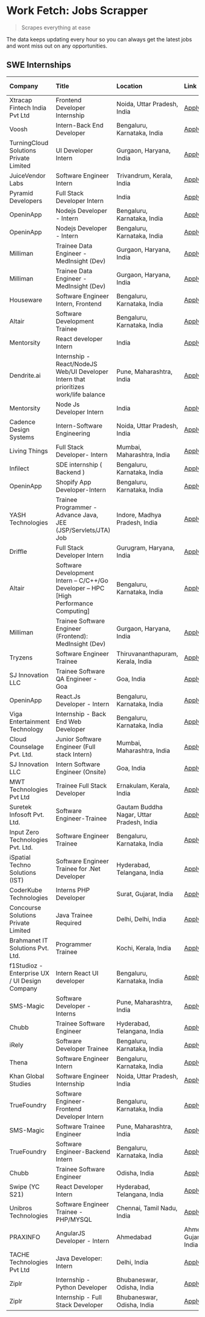 # Work Fetch: Jobs Scrapper
> Scrapes everything at ease

The data keeps updating every hour so you can always get the latest jobs and wont miss out on any opportunities.

## SWE Internships
<!--START_SECTION:workfetch-->
| Company                                       | Title                                                                                | Location                                  | Link                                                                                                                                                                                                                                                                                                                  | Date Posted   |
|:----------------------------------------------|:-------------------------------------------------------------------------------------|:------------------------------------------|:----------------------------------------------------------------------------------------------------------------------------------------------------------------------------------------------------------------------------------------------------------------------------------------------------------------------|:--------------|
| Xtracap Fintech India Pvt Ltd                 | Frontend Developer Internship                                                        | Noida, Uttar Pradesh, India               | [Apply](https://in.linkedin.com/jobs/view/frontend-developer-internship-at-xtracap-fintech-india-pvt-ltd-3821143176?refId=go2U1ekchO%2BP7I7%2FHn6zZw%3D%3D&trackingId=B02D9NuOOBYwmw6j3u8C6Q%3D%3D&position=6&pageNum=2&trk=public_jobs_jserp-result_search-card)                                                     | 2024-02-09    |
| Voosh                                         | Intern-Back End Developer                                                            | Bengaluru, Karnataka, India               | [Apply](https://in.linkedin.com/jobs/view/intern-back-end-developer-at-voosh-3820497353?refId=go2U1ekchO%2BP7I7%2FHn6zZw%3D%3D&trackingId=ELHF3xk8gbYbx8DRp1NXcw%3D%3D&position=16&pageNum=2&trk=public_jobs_jserp-result_search-card)                                                                                | 2024-02-08    |
| TurningCloud Solutions Private Limited        | UI Developer Intern                                                                  | Gurgaon, Haryana, India                   | [Apply](https://in.linkedin.com/jobs/view/ui-developer-intern-at-turningcloud-solutions-private-limited-3821026274?refId=go2U1ekchO%2BP7I7%2FHn6zZw%3D%3D&trackingId=%2BNa5n3f8lW8u%2BHy4aHVidQ%3D%3D&position=25&pageNum=2&trk=public_jobs_jserp-result_search-card)                                                 | 2024-02-08    |
| JuiceVendor Labs                              | Software Engineer Intern                                                             | Trivandrum, Kerala, India                 | [Apply](https://in.linkedin.com/jobs/view/software-engineer-intern-at-juicevendor-labs-3823487440?refId=NeomgSLc3kX00V%2FWIhVtww%3D%3D&trackingId=8snCxukg0EjUXf%2F1gkOXrQ%3D%3D&position=15&pageNum=1&trk=public_jobs_jserp-result_search-card)                                                                      | 2024-02-07    |
| Pyramid Developers                            | Full Stack Developer Intern                                                          | India                                     | [Apply](https://in.linkedin.com/jobs/view/full-stack-developer-intern-at-pyramid-developers-3823317743?refId=go2U1ekchO%2BP7I7%2FHn6zZw%3D%3D&trackingId=rO1naRCkMnG8VSzg8577lg%3D%3D&position=10&pageNum=2&trk=public_jobs_jserp-result_search-card)                                                                 | 2024-02-06    |
| OpeninApp                                     | Nodejs Developer - Intern                                                            | Bengaluru, Karnataka, India               | [Apply](https://in.linkedin.com/jobs/view/nodejs-developer-intern-at-openinapp-3822599762?refId=Awy7PKsF9kKi4bLHU1oxWw%3D%3D&trackingId=UpcMvzcTp%2BqaY4k5CSOo0Q%3D%3D&position=25&pageNum=0&trk=public_jobs_jserp-result_search-card)                                                                                | 2024-02-05    |
| OpeninApp                                     | Nodejs Developer - Intern                                                            | Bengaluru, Karnataka, India               | [Apply](https://in.linkedin.com/jobs/view/nodejs-developer-intern-at-openinapp-3822599762?refId=NeomgSLc3kX00V%2FWIhVtww%3D%3D&trackingId=Lj%2F5TMroEWRmmHoIlTKsXQ%3D%3D&position=1&pageNum=1&trk=public_jobs_jserp-result_search-card)                                                                               | 2024-02-05    |
| Milliman                                      | Trainee Data Engineer - MedInsight (Dev)                                             | Gurgaon, Haryana, India                   | [Apply](https://in.linkedin.com/jobs/view/trainee-data-engineer-medinsight-dev-at-milliman-3789275187?refId=NeomgSLc3kX00V%2FWIhVtww%3D%3D&trackingId=x2ofiTQhMD9%2B7bbJlBXTrQ%3D%3D&position=22&pageNum=1&trk=public_jobs_jserp-result_search-card)                                                                  | 2024-02-01    |
| Milliman                                      | Trainee Data Engineer - MedInsight (Dev)                                             | Gurgaon, Haryana, India                   | [Apply](https://in.linkedin.com/jobs/view/trainee-data-engineer-medinsight-dev-at-milliman-3789275187?refId=go2U1ekchO%2BP7I7%2FHn6zZw%3D%3D&trackingId=z81cYpodDeiEqxUUj8BYKA%3D%3D&position=1&pageNum=2&trk=public_jobs_jserp-result_search-card)                                                                   | 2024-02-01    |
| Houseware                                     | Software Engineer Intern, Frontend                                                   | Bengaluru, Karnataka, India               | [Apply](https://in.linkedin.com/jobs/view/software-engineer-intern-frontend-at-houseware-3818959820?refId=Awy7PKsF9kKi4bLHU1oxWw%3D%3D&trackingId=pck1k83AU3ACG3ZqXeZIIQ%3D%3D&position=6&pageNum=0&trk=public_jobs_jserp-result_search-card)                                                                         | 2024-01-31    |
| Altair                                        | Software Development Trainee                                                         | Bengaluru, Karnataka, India               | [Apply](https://in.linkedin.com/jobs/view/software-development-trainee-at-altair-3817606202?refId=Awy7PKsF9kKi4bLHU1oxWw%3D%3D&trackingId=UJ6OM%2BRK%2FQhWdoMBNBbeJg%3D%3D&position=21&pageNum=0&trk=public_jobs_jserp-result_search-card)                                                                            | 2024-01-31    |
| Mentorsity                                    | React developer Intern                                                               | India                                     | [Apply](https://in.linkedin.com/jobs/view/react-developer-intern-at-mentorsity-3820308129?refId=NeomgSLc3kX00V%2FWIhVtww%3D%3D&trackingId=R6Zh%2BeDC20%2FYycrwhS9mVA%3D%3D&position=4&pageNum=1&trk=public_jobs_jserp-result_search-card)                                                                             | 2024-01-31    |
| Dendrite.ai                                   | Internship - React/NodeJS Web/UI Developer Intern that prioritizes work/life balance | Pune, Maharashtra, India                  | [Apply](https://in.linkedin.com/jobs/view/internship-react-nodejs-web-ui-developer-intern-that-prioritizes-work-life-balance-at-dendrite-ai-3818948068?refId=NeomgSLc3kX00V%2FWIhVtww%3D%3D&trackingId=xGLmmNN2HbWBCwOBvNbC5Q%3D%3D&position=6&pageNum=1&trk=public_jobs_jserp-result_search-card)                    | 2024-01-31    |
| Mentorsity                                    | Node Js Developer Intern                                                             | India                                     | [Apply](https://in.linkedin.com/jobs/view/node-js-developer-intern-at-mentorsity-3820307183?refId=NeomgSLc3kX00V%2FWIhVtww%3D%3D&trackingId=mPOUOYWkmkB8pkNO9duwOg%3D%3D&position=21&pageNum=1&trk=public_jobs_jserp-result_search-card)                                                                              | 2024-01-31    |
| Cadence Design Systems                        | Intern-Software Engineering                                                          | Noida, Uttar Pradesh, India               | [Apply](https://in.linkedin.com/jobs/view/intern-software-engineering-at-cadence-design-systems-3794689056?refId=go2U1ekchO%2BP7I7%2FHn6zZw%3D%3D&trackingId=MFND6bEOYZFVydu10KwFAQ%3D%3D&position=7&pageNum=2&trk=public_jobs_jserp-result_search-card)                                                              | 2024-01-27    |
| Living Things                                 | Full Stack Developer- Intern                                                         | Mumbai, Maharashtra, India                | [Apply](https://in.linkedin.com/jobs/view/full-stack-developer-intern-at-living-things-3814697537?refId=go2U1ekchO%2BP7I7%2FHn6zZw%3D%3D&trackingId=3zGgH6zeCHjXhWyfmE8clQ%3D%3D&position=15&pageNum=2&trk=public_jobs_jserp-result_search-card)                                                                      | 2024-01-27    |
| Infilect                                      | SDE internship ( Backend )                                                           | Bengaluru, Karnataka, India               | [Apply](https://in.linkedin.com/jobs/view/sde-internship-backend-at-infilect-3815120558?refId=Awy7PKsF9kKi4bLHU1oxWw%3D%3D&trackingId=qtM4Dg43vVxeGrLG6WlzPw%3D%3D&position=15&pageNum=0&trk=public_jobs_jserp-result_search-card)                                                                                    | 2024-01-25    |
| OpeninApp                                     | Shopify App Developer-Intern                                                         | Bengaluru, Karnataka, India               | [Apply](https://in.linkedin.com/jobs/view/shopify-app-developer-intern-at-openinapp-3814301518?refId=go2U1ekchO%2BP7I7%2FHn6zZw%3D%3D&trackingId=cNP53LlmYh1zTNjCaNdG2w%3D%3D&position=21&pageNum=2&trk=public_jobs_jserp-result_search-card)                                                                         | 2024-01-25    |
| YASH Technologies                             | Trainee Programmer - Advance Java, JEE (JSP/Servlets/JTA) Job                        | Indore, Madhya Pradesh, India             | [Apply](https://in.linkedin.com/jobs/view/trainee-programmer-advance-java-jee-jsp-servlets-jta-job-at-yash-technologies-3811759183?refId=NeomgSLc3kX00V%2FWIhVtww%3D%3D&trackingId=v%2Fq3GnypB%2FOrf6cY0CZXzQ%3D%3D&position=11&pageNum=1&trk=public_jobs_jserp-result_search-card)                                   | 2024-01-23    |
| Driffle                                       | Full Stack Developer Intern                                                          | Gurugram, Haryana, India                  | [Apply](https://in.linkedin.com/jobs/view/full-stack-developer-intern-at-driffle-3808002837?refId=NeomgSLc3kX00V%2FWIhVtww%3D%3D&trackingId=ehBX9WLevMOi2gnDJxNiLA%3D%3D&position=14&pageNum=1&trk=public_jobs_jserp-result_search-card)                                                                              | 2024-01-22    |
| Altair                                        | Software Development Intern – C/C++/Go Developer – HPC [High Performance Computing]  | Bengaluru, Karnataka, India               | [Apply](https://in.linkedin.com/jobs/view/software-development-intern-%E2%80%93-c-c%2B%2B-go-developer-%E2%80%93-hpc-high-performance-computing-at-altair-3809167074?refId=go2U1ekchO%2BP7I7%2FHn6zZw%3D%3D&trackingId=Xbr0y%2FMgzGBbdrxnWaFVKg%3D%3D&position=14&pageNum=2&trk=public_jobs_jserp-result_search-card) | 2024-01-19    |
| Milliman                                      | Trainee Software Engineer (Frontend): MedInsight (Dev)                               | Gurgaon, Haryana, India                   | [Apply](https://in.linkedin.com/jobs/view/trainee-software-engineer-frontend-medinsight-dev-at-milliman-3792874280?refId=Awy7PKsF9kKi4bLHU1oxWw%3D%3D&trackingId=nGHClUB6cEKNHW1r4umB9w%3D%3D&position=4&pageNum=0&trk=public_jobs_jserp-result_search-card)                                                          | 2024-01-18    |
| Tryzens                                       | Software Engineer Trainee                                                            | Thiruvananthapuram, Kerala, India         | [Apply](https://in.linkedin.com/jobs/view/software-engineer-trainee-at-tryzens-3809363491?refId=Awy7PKsF9kKi4bLHU1oxWw%3D%3D&trackingId=98KB56OeiRzRD7%2FLqQgTcg%3D%3D&position=13&pageNum=0&trk=public_jobs_jserp-result_search-card)                                                                                | 2024-01-18    |
| SJ Innovation LLC                             | Trainee Software QA Engineer - Goa                                                   | Goa, India                                | [Apply](https://in.linkedin.com/jobs/view/trainee-software-qa-engineer-goa-at-sj-innovation-llc-3804578231?refId=go2U1ekchO%2BP7I7%2FHn6zZw%3D%3D&trackingId=8SXN%2Bk%2F3QcFlvCLkZdMvIg%3D%3D&position=20&pageNum=2&trk=public_jobs_jserp-result_search-card)                                                         | 2024-01-18    |
| OpeninApp                                     | React.Js Developer - Intern                                                          | Bengaluru, Karnataka, India               | [Apply](https://in.linkedin.com/jobs/view/react-js-developer-intern-at-openinapp-3808475343?refId=Awy7PKsF9kKi4bLHU1oxWw%3D%3D&trackingId=QGUXMPvdkSToz4O5GwqOUg%3D%3D&position=16&pageNum=0&trk=public_jobs_jserp-result_search-card)                                                                                | 2024-01-17    |
| Viga Entertainment Technology                 | Internship - Back End Web Developer                                                  | Bengaluru, Karnataka, India               | [Apply](https://in.linkedin.com/jobs/view/internship-back-end-web-developer-at-viga-entertainment-technology-3817712040?refId=go2U1ekchO%2BP7I7%2FHn6zZw%3D%3D&trackingId=%2BC0A3evKLvr6eLOnUZPCSw%3D%3D&position=17&pageNum=2&trk=public_jobs_jserp-result_search-card)                                              | 2024-01-17    |
| Cloud Counselage Pvt. Ltd.                    | Junior Software Engineer (Full stack Intern)                                         | Mumbai, Maharashtra, India                | [Apply](https://in.linkedin.com/jobs/view/junior-software-engineer-full-stack-intern-at-cloud-counselage-pvt-ltd-3803132814?refId=Awy7PKsF9kKi4bLHU1oxWw%3D%3D&trackingId=lIHCNZavOIXUmPpdrBaWqg%3D%3D&position=19&pageNum=0&trk=public_jobs_jserp-result_search-card)                                                | 2024-01-11    |
| SJ Innovation LLC                             | Intern Software Engineer (Onsite)                                                    | Goa, India                                | [Apply](https://in.linkedin.com/jobs/view/intern-software-engineer-onsite-at-sj-innovation-llc-3799959011?refId=NeomgSLc3kX00V%2FWIhVtww%3D%3D&trackingId=BFziab86dHoKVc2%2BCYeEJA%3D%3D&position=5&pageNum=1&trk=public_jobs_jserp-result_search-card)                                                               | 2024-01-11    |
| MWT Technologies Pvt Ltd                      | Trainee Full Stack Developer                                                         | Ernakulam, Kerala, India                  | [Apply](https://in.linkedin.com/jobs/view/trainee-full-stack-developer-at-mwt-technologies-pvt-ltd-3800921715?refId=Awy7PKsF9kKi4bLHU1oxWw%3D%3D&trackingId=prlH7v43r9SIgvGo1A9sgg%3D%3D&position=2&pageNum=0&trk=public_jobs_jserp-result_search-card)                                                               | 2024-01-09    |
| Suretek Infosoft Pvt. Ltd.                    | Software Engineer-Trainee                                                            | Gautam Buddha Nagar, Uttar Pradesh, India | [Apply](https://in.linkedin.com/jobs/view/software-engineer-trainee-at-suretek-infosoft-pvt-ltd-3800934643?refId=Awy7PKsF9kKi4bLHU1oxWw%3D%3D&trackingId=r7iGa0FD3JE5SS5Gnqnbzw%3D%3D&position=7&pageNum=0&trk=public_jobs_jserp-result_search-card)                                                                  | 2024-01-09    |
| Input Zero Technologies Pvt. Ltd.             | Software Engineer Trainee                                                            | Bengaluru, Karnataka, India               | [Apply](https://in.linkedin.com/jobs/view/software-engineer-trainee-at-input-zero-technologies-pvt-ltd-3800927643?refId=Awy7PKsF9kKi4bLHU1oxWw%3D%3D&trackingId=ZvDpggoKgMX8AaL6Lxec4g%3D%3D&position=20&pageNum=0&trk=public_jobs_jserp-result_search-card)                                                          | 2024-01-09    |
| iSpatial Techno Solutions (IST)               | Software Engineer Trainee for .Net Developer                                         | Hyderabad, Telangana, India               | [Apply](https://in.linkedin.com/jobs/view/software-engineer-trainee-for-net-developer-at-ispatial-techno-solutions-ist-3800940014?refId=NeomgSLc3kX00V%2FWIhVtww%3D%3D&trackingId=NOJDJCa4xC22h21RAs2uXQ%3D%3D&position=13&pageNum=1&trk=public_jobs_jserp-result_search-card)                                        | 2024-01-09    |
| CoderKube Technologies                        | Interns PHP Developer                                                                | Surat, Gujarat, India                     | [Apply](https://in.linkedin.com/jobs/view/interns-php-developer-at-coderkube-technologies-3800923432?refId=NeomgSLc3kX00V%2FWIhVtww%3D%3D&trackingId=xaGwX80O54xiE95pVOw3kQ%3D%3D&position=19&pageNum=1&trk=public_jobs_jserp-result_search-card)                                                                     | 2024-01-09    |
| Concourse Solutions Private Limited           | Java Trainee Required                                                                | Delhi, Delhi, India                       | [Apply](https://in.linkedin.com/jobs/view/java-trainee-required-at-concourse-solutions-private-limited-3800941190?refId=go2U1ekchO%2BP7I7%2FHn6zZw%3D%3D&trackingId=cPS5wdwZ6TS9gqR7p4%2Fg7Q%3D%3D&position=8&pageNum=2&trk=public_jobs_jserp-result_search-card)                                                     | 2024-01-09    |
| Brahmanet IT Solutions Pvt. Ltd.              | Programmer Trainee                                                                   | Kochi, Kerala, India                      | [Apply](https://in.linkedin.com/jobs/view/programmer-trainee-at-brahmanet-it-solutions-pvt-ltd-3800931078?refId=go2U1ekchO%2BP7I7%2FHn6zZw%3D%3D&trackingId=BE291KjKCFDRmDIZqLJeuA%3D%3D&position=23&pageNum=2&trk=public_jobs_jserp-result_search-card)                                                              | 2024-01-09    |
| f1Studioz - Enterprise UX / UI Design Company | Intern React UI developer                                                            | Bengaluru, Karnataka, India               | [Apply](https://in.linkedin.com/jobs/view/intern-react-ui-developer-at-f1studioz-enterprise-ux-ui-design-company-3796354738?refId=Awy7PKsF9kKi4bLHU1oxWw%3D%3D&trackingId=NkyKqsLTBCG%2Bj2DgUfk3cQ%3D%3D&position=5&pageNum=0&trk=public_jobs_jserp-result_search-card)                                               | 2024-01-08    |
| SMS-Magic                                     | Software Developer -Interns                                                          | Pune, Maharashtra, India                  | [Apply](https://in.linkedin.com/jobs/view/software-developer-interns-at-sms-magic-3799485343?refId=Awy7PKsF9kKi4bLHU1oxWw%3D%3D&trackingId=KwVJl4s1aho1UZytUEeeBw%3D%3D&position=23&pageNum=0&trk=public_jobs_jserp-result_search-card)                                                                               | 2024-01-05    |
| Chubb                                         | Trainee Software Engineer                                                            | Hyderabad, Telangana, India               | [Apply](https://in.linkedin.com/jobs/view/trainee-software-engineer-at-chubb-3811550279?refId=go2U1ekchO%2BP7I7%2FHn6zZw%3D%3D&trackingId=GfIzk6Haexxzw881mSNN0g%3D%3D&position=3&pageNum=2&trk=public_jobs_jserp-result_search-card)                                                                                 | 2023-12-28    |
| iRely                                         | Software Developer Trainee                                                           | Bengaluru, Karnataka, India               | [Apply](https://in.linkedin.com/jobs/view/software-developer-trainee-at-irely-3801577534?refId=Awy7PKsF9kKi4bLHU1oxWw%3D%3D&trackingId=2XgFUMejsfVKmOcctaglNQ%3D%3D&position=8&pageNum=0&trk=public_jobs_jserp-result_search-card)                                                                                    | 2023-12-22    |
| Thena                                         | Software Engineer Intern                                                             | Bengaluru, Karnataka, India               | [Apply](https://in.linkedin.com/jobs/view/software-engineer-intern-at-thena-3778731751?refId=Awy7PKsF9kKi4bLHU1oxWw%3D%3D&trackingId=LcYGyyXBSpXQ2JOmD07pKw%3D%3D&position=12&pageNum=0&trk=public_jobs_jserp-result_search-card)                                                                                     | 2023-12-05    |
| Khan Global Studies                           | Software Engineer Internship                                                         | Noida, Uttar Pradesh, India               | [Apply](https://in.linkedin.com/jobs/view/software-engineer-internship-at-khan-global-studies-3766942197?refId=NeomgSLc3kX00V%2FWIhVtww%3D%3D&trackingId=Zv588xiqE7Tb9ulH2UK4rw%3D%3D&position=10&pageNum=1&trk=public_jobs_jserp-result_search-card)                                                                 | 2023-11-27    |
| TrueFoundry                                   | Software Engineer- Frontend Developer Intern                                         | Bengaluru, Karnataka, India               | [Apply](https://in.linkedin.com/jobs/view/software-engineer-frontend-developer-intern-at-truefoundry-3790095058?refId=Awy7PKsF9kKi4bLHU1oxWw%3D%3D&trackingId=wpxEpFPdo9zKZ8pUcvTgyg%3D%3D&position=11&pageNum=0&trk=public_jobs_jserp-result_search-card)                                                            | 2023-11-24    |
| SMS-Magic                                     | Software Trainee Engineer                                                            | Pune, Maharashtra, India                  | [Apply](https://in.linkedin.com/jobs/view/software-trainee-engineer-at-sms-magic-3761409781?refId=NeomgSLc3kX00V%2FWIhVtww%3D%3D&trackingId=qNo60tlN%2BsFCKoo5aGIEnA%3D%3D&position=2&pageNum=1&trk=public_jobs_jserp-result_search-card)                                                                             | 2023-11-16    |
| TrueFoundry                                   | Software Engineer-Backend Intern                                                     | Bengaluru, Karnataka, India               | [Apply](https://in.linkedin.com/jobs/view/software-engineer-backend-intern-at-truefoundry-3779508170?refId=Awy7PKsF9kKi4bLHU1oxWw%3D%3D&trackingId=wM12DAMU9PXfqPpdEMLdeA%3D%3D&position=22&pageNum=0&trk=public_jobs_jserp-result_search-card)                                                                       | 2023-11-10    |
| Chubb                                         | Trainee Software Engineer                                                            | Odisha, India                             | [Apply](https://in.linkedin.com/jobs/view/trainee-software-engineer-at-chubb-3756335100?refId=go2U1ekchO%2BP7I7%2FHn6zZw%3D%3D&trackingId=uz%2BaDqHZcFtR%2BEN8Zlca4A%3D%3D&position=18&pageNum=2&trk=public_jobs_jserp-result_search-card)                                                                            | 2023-11-02    |
| Swipe (YC S21)                                | React Developer Intern                                                               | Hyderabad, Telangana, India               | [Apply](https://in.linkedin.com/jobs/view/react-developer-intern-at-swipe-yc-s21-3737600089?refId=Awy7PKsF9kKi4bLHU1oxWw%3D%3D&trackingId=iD3M7bmUZzWjJ%2BiIJQqg5w%3D%3D&position=14&pageNum=0&trk=public_jobs_jserp-result_search-card)                                                                              | 2023-10-13    |
| Unibros Technologies                          | Software Engineer Trainee - PHP/MYSQL                                                | Chennai, Tamil Nadu, India                | [Apply](https://in.linkedin.com/jobs/view/software-engineer-trainee-php-mysql-at-unibros-technologies-3656599241?refId=NeomgSLc3kX00V%2FWIhVtww%3D%3D&trackingId=54af%2FpPtg3F2G%2BObdf9beQ%3D%3D&position=3&pageNum=1&trk=public_jobs_jserp-result_search-card)                                                      | 2023-06-12    |
| PRAXINFO                                      | AngularJS Developer - Intern | Ahmedabad                                             | Ahmedabad, Gujarat, India                 | [Apply](https://in.linkedin.com/jobs/view/angularjs-developer-intern-ahmedabad-at-praxinfo-3656594961?refId=go2U1ekchO%2BP7I7%2FHn6zZw%3D%3D&trackingId=8ZNpMiW2f4Gkhb7DbguAtA%3D%3D&position=22&pageNum=2&trk=public_jobs_jserp-result_search-card)                                                                  | 2023-06-12    |
| TACHE Technologies Pvt Ltd                    | Java Developer: Intern                                                               | Delhi, India                              | [Apply](https://in.linkedin.com/jobs/view/java-developer-intern-at-tache-technologies-pvt-ltd-3627622735?refId=go2U1ekchO%2BP7I7%2FHn6zZw%3D%3D&trackingId=AGVY8a5bNLRI8QIVz%2F7twA%3D%3D&position=9&pageNum=2&trk=public_jobs_jserp-result_search-card)                                                              | 2023-06-06    |
| Ziplr                                         | Internship - Python Developer                                                        | Bhubaneswar, Odisha, India                | [Apply](https://in.linkedin.com/jobs/view/internship-python-developer-at-ziplr-3645677592?refId=NeomgSLc3kX00V%2FWIhVtww%3D%3D&trackingId=qLXW6VXpDb2I2LYupsV1sw%3D%3D&position=12&pageNum=1&trk=public_jobs_jserp-result_search-card)                                                                                | 2023-06-02    |
| Ziplr                                         | Internship - Full Stack Developer                                                    | Bhubaneswar, Odisha, India                | [Apply](https://in.linkedin.com/jobs/view/internship-full-stack-developer-at-ziplr-3645675705?refId=go2U1ekchO%2BP7I7%2FHn6zZw%3D%3D&trackingId=hF%2FR8f0yuVRENzSGaWJcfg%3D%3D&position=5&pageNum=2&trk=public_jobs_jserp-result_search-card)                                                                         | 2023-06-02    |
<!--END_SECTION:workfetch-->
